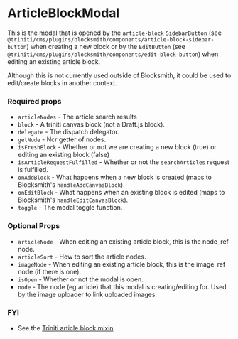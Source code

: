 # ArticleBlockModal

This is the modal that is opened by the `article-block` `SidebarButton` (see `@triniti/cms/plugins/blocksmith/components/article-block-sidebar-button`) when creating a new block or by the `EditButton` (see `@triniti/cms/plugins/blocksmith/components/edit-block-button`) when editing an existing article block.

Although this is not currently used outside of Blocksmith, it could be used to edit/create blocks in another context.

### Required props
+ `articleNodes`              - The article search results
+ `block`                     - A triniti canvas block (not a Draft.js block).
+ `delegate`                  - The dispatch delegator.
+ `getNode`                   - Ncr getter of nodes.
+ `isFreshBlock`              - Whether or not we are creating a new block (true) or editing an existing block (false)
+ `isArticleRequestFulfilled` - Whether or not the `searchArticles` request is fulfilled.
+ `onAddBlock`                - What happens when a new block is created (maps to Blocksmith's `handleAddCanvasBlock`).
+ `onEditBlock`               - What happens when an existing block is edited (maps to Blocksmith's `handleEditCanvasBlock`).
+ `toggle`                    - The modal toggle function.

### Optional Props
+ `articleNode`               - When editing an existing article block, this is the node_ref node.
+ `articleSort`               - How to sort the article nodes.
+ `imageNode`                 - When editing an existing article block, this is the image_ref node (if there is one).
+ `isOpen`                    - Whether or not the modal is open.
+ `node`                      - The node (eg article) that this modal is creating/editing for. Used by the image uploader to link uploaded images.

### FYI
+ See the [Triniti article block mixin](https://github.com/triniti/schemas/tree/master/schemas/triniti/canvas/mixin/article-block).
